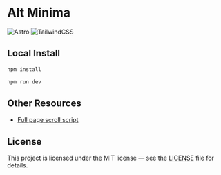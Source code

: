 # Alt Minima

![Astro](https://img.shields.io/badge/astro-ff5e00?style=for-the-badge&logo=astro&logoColor=white)
![TailwindCSS](https://img.shields.io/badge/tailwindcss-%2338B2AC.svg?style=for-the-badge&logo=tailwind-css&logoColor=white)

## Local Install

```bash
npm install
```

```bash
npm run dev
```

## Other Resources

-   [Full page scroll script](https://www.cssscript.com/cross-platform-smooth-one-page-scrolling-pure-javascript/)

## License

This project is licensed under the MIT license — see the [LICENSE](LICENSE) file for details.
